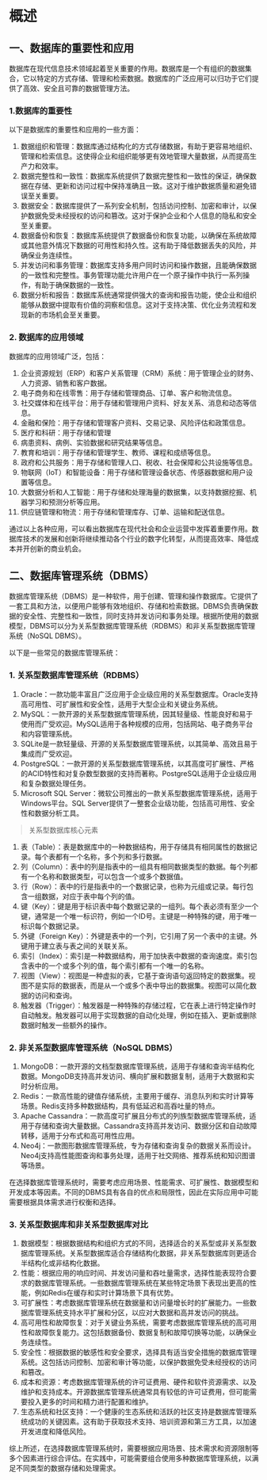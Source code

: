 # 概述

## 一、数据库的重要性和应用

数据库在现代信息技术领域起着至关重要的作用。数据库是一个有组织的数据集合，它以特定的方式存储、管理和检索数据。数据库的广泛应用可以归功于它们提供了高效、安全且可靠的数据管理方法。

### 1.数据库的重要性

以下是数据库的重要性和应用的一些方面：

1. 数据组织和管理：数据库通过结构化的方式存储数据，有助于更容易地组织、管理和检索信息。这使得企业和组织能够更有效地管理大量数据，从而提高生产力和效率。
2. 数据完整性和一致性：数据库系统提供了数据完整性和一致性的保证，确保数据在存储、更新和访问过程中保持准确且一致。这对于维护数据质量和避免错误至关重要。
3. 数据安全：数据库提供了一系列安全机制，包括访问控制、加密和审计，以保护数据免受未经授权的访问和篡改。这对于保护企业和个人信息的隐私和安全至关重要。
4. 数据备份和恢复：数据库系统提供了数据备份和恢复功能，以确保在系统故障或其他意外情况下数据的可用性和持久性。这有助于降低数据丢失的风险，并确保业务连续性。
5. 并发访问和事务管理：数据库支持多用户同时访问和操作数据，且能确保数据的一致性和完整性。事务管理功能允许用户在一个原子操作中执行一系列操作，有助于确保数据的一致性。
6. 数据分析和报告：数据库系统通常提供强大的查询和报告功能，使企业和组织能够从数据中提取有价值的洞察和信息。这对于支持决策、优化业务流程和发现新的市场机会至关重要。

### 2. 数据库的应用领域

数据库的应用领域广泛，包括：

1. 企业资源规划（ERP）和客户关系管理（CRM）系统：用于管理企业的财务、人力资源、销售和客户数据。
2. 电子商务和在线零售：用于存储和管理商品、订单、客户和物流信息。
3. 社交媒体和在线平台：用于存储和管理用户资料、好友关系、消息和动态等信息。
4. 金融和保险：用于存储和管理客户资料、交易记录、风险评估和政策信息。
5. 医疗和科研：用于存储和管理
6. 病患资料、病例、实验数据和研究结果等信息。
7. 教育和培训：用于存储和管理学生、教师、课程和成绩等信息。
8. 政府和公共服务：用于存储和管理人口、税收、社会保障和公共设施等信息。
9. 物联网（IoT）和智能设备：用于存储和管理设备状态、传感器数据和用户设置等信息。
10. 大数据分析和人工智能：用于存储和处理海量的数据集，以支持数据挖掘、机器学习和预测分析等应用。
11. 供应链管理和物流：用于存储和管理库存、订单、运输和配送信息。

通过以上各种应用，可以看出数据库在现代社会和企业运营中发挥着重要作用。数据库技术的发展和创新将继续推动各个行业的数字化转型，从而提高效率、降低成本并开创新的商业机会。

## 二、数据库管理系统（DBMS）

数据库管理系统（DBMS）是一种软件，用于创建、管理和操作数据库。它提供了一套工具和方法，以便用户能够有效地组织、存储和检索数据。DBMS负责确保数据的安全性、完整性和一致性，同时支持并发访问和事务处理。根据所使用的数据模型，DBMS可以分为关系型数据库管理系统（RDBMS）和非关系型数据库管理系统（NoSQL DBMS）。

以下是一些常见的数据库管理系统：

### 1. 关系型数据库管理系统（RDBMS）

1. Oracle：一款功能丰富且广泛应用于企业级应用的关系型数据库。Oracle支持高可用性、可扩展性和安全性，适用于大型企业和关键业务系统。
2. MySQL：一款开源的关系型数据库管理系统，因其轻量级、性能良好和易于使用而广受欢迎。MySQL适用于各种规模的应用，包括网站、电子商务平台和内容管理系统。
3. SQLite是一款轻量级、开源的关系型数据库管理系统，以其简单、高效且易于集成而广受欢迎。
4. PostgreSQL：一款开源的关系型数据库管理系统，以其高度可扩展性、严格的ACID特性和对复杂数型数据的支持而著称。PostgreSQL适用于企业级应用和复杂数据处理任务。
5. Microsoft SQL Server：微软公司推出的一款关系型数据库管理系统，适用于Windows平台。SQL Server提供了一整套企业级功能，包括高可用性、安全性和数据分析工具。

> 关系型数据库核心元素

1. 表（Table）：表是数据库中的一种数据结构，用于存储具有相同属性的数据记录。每个表都有一个名称，多个列和多行数据。
2. 列（Column）：表中的列是指表中的一组具有相同数据类型的数据。每个列都有一个名称和数据类型，可以包含一个或多个数据值。
3. 行（Row）：表中的行是指表中的一个数据记录，也称为元组或记录。每行包含一组数据，对应于表中每个列的值。
4. 键（Key）：键是用于标识表中每个数据记录的一组列。每个表必须有至少一个键，通常是一个唯一标识符，例如一个ID号。主键是一种特殊的键，用于唯一标识每个数据记录。
5. 外键（Foreign Key）：外键是表中的一个列，它引用了另一个表中的主键。外键用于建立表与表之间的关联关系。
6. 索引（Index）：索引是一种数据结构，用于加快表中数据的查询速度。索引包含表中的一个或多个列的值，每个索引都有一个唯一的名称。
7. 视图（View）：视图是一种虚拟的表，它基于查询语句返回特定的数据集。视图不是实际的数据表，而是从一个或多个表中导出的数据集。视图可以简化数据的访问和查询。
8. 触发器（Trigger）：触发器是一种特殊的存储过程，它在表上进行特定操作时自动触发。触发器可以用于实现数据的自动化处理，例如在插入、更新或删除数据时触发一些额外的操作。

### 2. 非关系型数据库管理系统（NoSQL DBMS）

1. MongoDB：一款开源的文档型数据库管理系统，适用于存储和查询半结构化数据。MongoDB支持高并发访问、横向扩展和数据复制，适用于大数据和实时分析应用。
2. Redis：一款高性能的键值存储系统，主要用于缓存、消息队列和实时计算等场景。Redis支持多种数据结构，具有低延迟和高吞吐量的特点。
3. Apache Cassandra：一款高度可扩展且分布式的列族型数据库管理系统，适用于存储和查询大量数据。Cassandra支持高并发访问、数据分区和自动故障转移，适用于分布式和高可用性应用。
4. Neo4j：一款图形数据库管理系统，专为存储和查询复杂的数据关系而设计。Neo4j支持高性能图查询和事务处理，适用于社交网络、推荐系统和知识图谱等场景。

在选择数据库管理系统时，需要考虑应用场景、性能需求、可扩展性、数据模型和开发成本等因素。不同的DBMS具有各自的优点和局限性，因此在实际应用中可能需要根据具体需求进行权衡和选择。

### 3. 关系型数据库和非关系型数据库对比

1. 数据模型：根据数据结构和组织方式的不同，选择适合的关系型或非关系型数据库管理系统。关系型数据库适合存储结构化数据，非关系型数据库则更适合半结构化或非结构化数据。
2. 性能：根据应用的响应时间、并发访问量和吞吐量需求，选择性能表现符合要求的数据库管理系统。一些数据库管理系统在某些特定场景下表现出更高的性能，例如Redis在缓存和实时计算场景下具有优势。
3. 可扩展性：考虑数据库管理系统在数据量和访问量增长时的扩展能力。一些数据库管理系统支持水平扩展和分区，以应对大数据和高并发访问的挑战。
4. 高可用性和故障恢复：对于关键业务系统，需要考虑数据库管理系统的高可用性和故障恢复能力。这包括数据备份、数据复制和故障切换等功能，以确保业务连续性。
5. 安全性：根据数据的敏感性和安全要求，选择具有适当安全措施的数据库管理系统。这包括访问控制、加密和审计等功能，以保护数据免受未经授权的访问和篡改。
6. 成本和资源：考虑数据库管理系统的许可证费用、硬件和软件资源需求、以及维护和支持成本。开源数据库管理系统通常具有较低的许可证费用，但可能需要投入更多的时间和精力进行配置和维护。
7. 生态系统和社区支持：一个健康的生态系统和活跃的社区支持是数据库管理系统成功的关键因素。这有助于获取技术支持、培训资源和第三方工具，以加速开发进度和降低风险。

综上所述，在选择数据库管理系统时，需要根据应用场景、技术需求和资源限制等多个因素进行综合评估。在实践中，可能需要组合使用多种数据库管理系统，以满足不同类型的数据存储和处理需求。